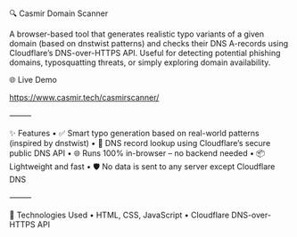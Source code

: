 🔍 Casmir Domain Scanner

A browser-based tool that generates realistic typo variants of a given domain (based on dnstwist patterns) and checks their DNS A-records using Cloudflare’s DNS-over-HTTPS API. Useful for detecting potential phishing domains, typosquatting threats, or simply exploring domain availability.

🌐 Live Demo

https://www.casmir.tech/casmirscanner/

⸻

✨ Features
	•	✅ Smart typo generation based on real-world patterns (inspired by dnstwist)
	•	🔎 DNS record lookup using Cloudflare’s secure public DNS API
	•	🌐 Runs 100% in-browser – no backend needed
	•	📦 Lightweight and fast
	•	🛡️ No data is sent to any server except Cloudflare DNS

⸻

🔧 Technologies Used
	•	HTML, CSS, JavaScript
	•	Cloudflare DNS-over-HTTPS API
